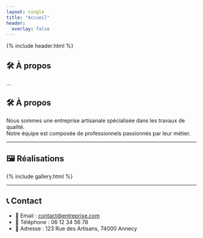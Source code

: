 ```yaml
---
layout: single
title: "Accueil"
header: 
  overlay: false
---
```


{% include header.html %}

## 🛠️ À propos
...


## 🛠️ À propos

Nous sommes une entreprise artisanale spécialisée dans les travaux de qualité.  
Notre équipe est composée de professionnels passionnés par leur métier.

---

## 🖼️ Réalisations

{% include gallery.html %}

---

## 📞 Contact

- 📧 Email : contact@entreprise.com  
- 📱 Téléphone : 06 12 34 56 78  
- 📍 Adresse : 123 Rue des Artisans, 74000 Annecy
